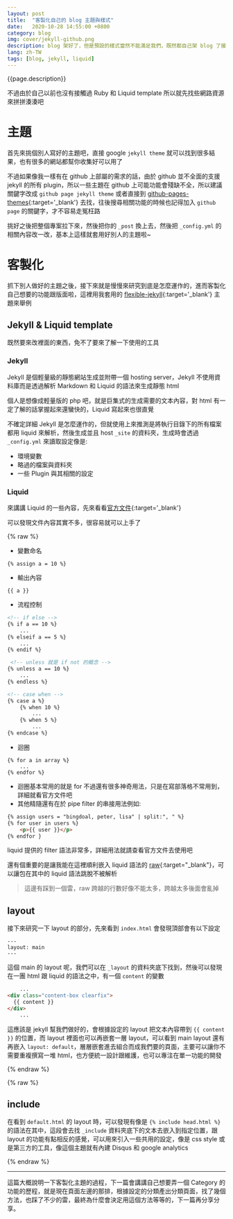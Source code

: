 ```yaml
---
layout: post
title:  "客製化自己的 blog 主題與樣式"
date:   2020-10-28 14:55:00 +0800
category: blog
img: cover/jekyll-github.png
description: blog 架好了，但是預設的樣式當然不能滿足我們，既然都自己架 blog 了接下來當然就是客製化的時間啦!!
lang: zh-TW
tags: [blog, jekyll, liquid]
---
```


{{page.description}}

不過由於自己以前也沒有接觸過 Ruby 和 Liquid template 所以就先找些網路資源來拼拼湊湊吧  

# 主題
首先來挑個別人寫好的主題吧，直接 google `jekyll theme` 就可以找到很多結果，也有很多的網站都幫你收集好可以用了  

不過如果像我一樣有在 github 上部屬的需求的話，由於 github 並不全面的支援 jekyll 的所有 plugin，所以一些主題在 github 上可能功能會殘缺不全，所以建議關鍵字改成 `github page jekyll theme` 或者直接到 [github-pages-themes](https://jekyllthemes.io/github-pages-themes){:target='_blank'} 去找，往後搜尋相關功能的時候也記得加入 `github page` 的關鍵字，才不容易走冤枉路    

挑好之後把整個專案拉下來，然後把你的 `_post` 換上去，然後把 `_config.yml` 的相關內容改一改，基本上這樣就套用好別人的主題啦~

# 客製化
抓下別人做好的主題之後，接下來就是慢慢來研究到底是怎麼運作的，進而客製化自己想要的功能跟版面啦，這裡用我套用的 [flexible-jekyll](https://github.com/artemsheludko/flexible-jekyll){:target='_blank'} 主題來舉例  

## Jekyll & Liquid template
既然要來改裡面的東西，免不了要來了解一下使用的工具  

### Jekyll
Jekyll 是個輕量級的靜態網站生成並附帶一個 hosting server，Jekyll 不使用資料庫而是透過解析 Markdown 和 Liquid 的語法來生成靜態 html  

個人是想像成輕量版的 php 吧，就是巨集式的生成需要的文本內容，對 html 有一定了解的話掌握起來還蠻快的，Liquid 寫起來也很直覺  

不確定詳細 Jekyll 是怎麼運作的，但就使用上來推測是將執行目錄下的所有檔案都用 liquid 來解析，然後生成並且 host `_site` 的資料夾，生成時會透過 `_config.yml` 來讀取設定像是:  

+ 環境變數
+ 略過的檔案與資料夾
+ 一些 Plugin 與其相關的設定

### Liquid
來講講 Liquid 的一些內容，先來看看[官方文件](https://shopify.github.io/liquid/){:target='_blank'}  

可以發現文件內容其實不多，很容易就可以上手了  

{% raw %}
+ 變數命名  

```
{% assign a = 10 %}
```
+ 輸出內容

```
{{ a }}
```
+ 流程控制
  
```html
<!-- if else -->
{% if a == 10 %}
    ...
{% elseif a == 5 %}
    ...
{% endif %}

 <!-- unless 就是 if not 的概念 -->
{% unless a == 10 %}
    ...
{% endless %}

<!-- case when -->
{% case a %}
    {% when 10 %}
        ...
    {% when 5 %}
        ...
{% endcase %}
```
+ 迴圈

```
{% for a in array %}
    ...
{% endfor %}
```
+ 迴圈基本常用的就是 for 不過還有很多神奇用法，只是在寫部落格不常用到，詳細就看官方文件吧
+ 其他精隨還有在於 pipe filter 的串接用法例如:

```html
{% assign users = "bingdoal, peter, lisa" | split:", " %}
{% for user in users %}
    <p>{{ user }}</p>
{% endfor }
```
liquid 提供的 filter 語法非常多，詳細用法就請查看官方文件去使用吧  

還有個重要的是讓我能在這裡順利嵌入 liquid 語法的 [raw](https://shopify.github.io/liquid/tags/raw/){:target="_blank"}，可以讓包在其中的 liquid 語法跳脫不被解析     
> 這邊有踩到一個雷，raw 跨越的行數好像不能太多，跨越太多後面會亂掉

## layout
接下來研究一下 layout 的部分，先來看到 `index.html` 會發現頂部會有以下設定  

```
---
layout: main 
---
```
這個 main 的 layout 呢，我們可以在 `_layout` 的資料夾底下找到，然後可以發現在一團 html 跟 liquid 的語法之中，有一個 `content` 的變數 

```html
    ...
<div class="content-box clearfix">
  {{ content }}
</div>
    ...
```
這應該是 jekyll 幫我們做好的，會根據設定的 layout 把文本內容帶到 `{{ content }}` 的位置，而 layout 裡面也可以再嵌套一層 layout，可以看到 main layout 還有再嵌入 `layout: default`，層層嵌套進去組合而成我們要的頁面，主要可以讓你不需要重複撰寫一堆 html，也方便統一設計跟維護，也可以專注在單一功能的開發  

{% endraw %}

{% raw %}

## include
在看到 `default.html` 的 layout 時，可以發現有像是 `{% include head.html %}` 的語法在其中，這段會去找 `_include` 資料夾底下的文本去嵌入到指定位置，跟 layout 的功能有點相反的感覺，可以用來引入一些共用的設定，像是 css style 或是第三方的工具，像這個主題就有內建 Disqus 和 google analytics  

{% endraw %}

---
這篇大概說明一下客製化主題的過程，下一篇會講講自己想要弄一個 Category 的功能的歷程，就是現在頁面左邊的那排，根據設定的分類產出分類頁面，找了幾個方法，也踩了不少的雷，最終為什麼會決定用這個方法等等的，下一篇再分享分享。